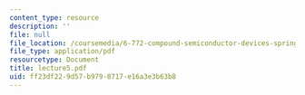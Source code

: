 ```yaml
---
content_type: resource
description: ''
file: null
file_location: /coursemedia/6-772-compound-semiconductor-devices-spring-2003/ff23df229d57b9798717e16a3e3b63b8_lecture5.pdf
file_type: application/pdf
resourcetype: Document
title: lecture5.pdf
uid: ff23df22-9d57-b979-8717-e16a3e3b63b8
---
```

